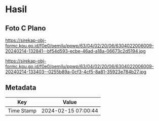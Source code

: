 # Hasil

## Foto C Plano

https://sirekap-obj-formc.kpu.go.id/f0e0/pemilu/ppwp/63/04/02/20/06/6304022006009-20240214-132841--bf54d593-ecbe-46ad-a18a-06673c2d5194.jpg

https://sirekap-obj-formc.kpu.go.id/f0e0/pemilu/ppwp/63/04/02/20/06/6304022006009-20240214-133403--0255b89a-0cf3-4cf5-8a81-35923e784b27.jpg


## Metadata

| Key        | Value               |
| ---------- | ------------------- |
| Time Stamp | 2024-02-15 07:00:44 |



